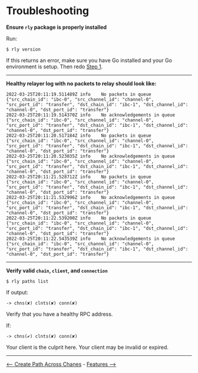 # Troubleshooting


**Ensure `rly` package is properly installed**

   Run: 
   ```shell
   $ rly version
   ```

   If this returns an error, make sure you have Go installed and your Go environment is setup. Then redo [Step 1](#basic-usage---relaying-packets-across-chains).

---

 **Healthy relayer log with no packets to relay should look like:**

   ```log
2022-03-25T20:11:19.511489Z	info	No packets in queue	{"src_chain_id": "ibc-0", "src_channel_id": "channel-0", "src_port_id": "transfer", "dst_chain_id": "ibc-1", "dst_channel_id": "channel-0", "dst_port_id": "transfer"}
2022-03-25T20:11:19.514370Z	info	No acknowledgements in queue	{"src_chain_id": "ibc-0", "src_channel_id": "channel-0", "src_port_id": "transfer", "dst_chain_id": "ibc-1", "dst_channel_id": "channel-0", "dst_port_id": "transfer"}
2022-03-25T20:11:20.517184Z	info	No packets in queue	{"src_chain_id": "ibc-0", "src_channel_id": "channel-0", "src_port_id": "transfer", "dst_chain_id": "ibc-1", "dst_channel_id": "channel-0", "dst_port_id": "transfer"}
2022-03-25T20:11:20.523035Z	info	No acknowledgements in queue	{"src_chain_id": "ibc-0", "src_channel_id": "channel-0", "src_port_id": "transfer", "dst_chain_id": "ibc-1", "dst_channel_id": "channel-0", "dst_port_id": "transfer"}
2022-03-25T20:11:21.528712Z	info	No packets in queue	{"src_chain_id": "ibc-0", "src_channel_id": "channel-0", "src_port_id": "transfer", "dst_chain_id": "ibc-1", "dst_channel_id": "channel-0", "dst_port_id": "transfer"}
2022-03-25T20:11:21.532996Z	info	No acknowledgements in queue	{"src_chain_id": "ibc-0", "src_channel_id": "channel-0", "src_port_id": "transfer", "dst_chain_id": "ibc-1", "dst_channel_id": "channel-0", "dst_port_id": "transfer"}
2022-03-25T20:11:22.539200Z	info	No packets in queue	{"src_chain_id": "ibc-0", "src_channel_id": "channel-0", "src_port_id": "transfer", "dst_chain_id": "ibc-1", "dst_channel_id": "channel-0", "dst_port_id": "transfer"}
2022-03-25T20:11:22.543539Z	info	No acknowledgements in queue	{"src_chain_id": "ibc-0", "src_channel_id": "channel-0", "src_port_id": "transfer", "dst_chain_id": "ibc-1", "dst_channel_id": "channel-0", "dst_port_id": "transfer"}
```

---

**Verify valid `chain`, `client`, and `connection`**

```shell
$ rly paths list
```

If output:
```shell
-> chns(✘) clnts(✘) conn(✘)
```
Verify that you have a healthy RPC address. 

If:
```shell
-> chns(✔) clnts(✘) conn(✘)
```
Your client is the culprit here. Your client may be invalid or expired.


---

[<-- Create Path Across Chanes](create-path-across-chain.md) - [Features -->](./features.md)